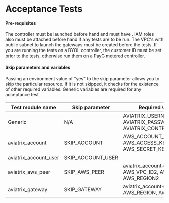 # Acceptance Tests

#### Pre-requisites

The controller must be launched before hand and must have . IAM roles also must be attached before hand if any tests are to be run. The VPC's with public subnet to launch the gateways must be created before the tests. If you are running the tests on a BYOL controller, the customer ID must be set prior to the tests, otherwise run them on a PayG metered controller.

#### Skip parameters and variables

Passing an environment value of "yes" to the skip parameter allows you to skip the particular resource. If it is not skipped, it checks for the existence of other required variables. Generic variables are required for any acceptance test

| Test module name      | Skip parameter    | Required variables                                           |
| --------------------- | ----------------- | ------------------------------------------------------------ |
| Generic               | N/A               | AVIATRIX_USERNAME, AVIATRIX_PASSWORD, AVIATRIX_CONTROLLER_IP |
| aviatrix_account      | SKIP_ACCOUNT      | AWS_ACCOUNT_NUMBER, AWS_ACCESS_KEY, AWS_SECRET_KEY           |
| aviatrix_account_user | SKIP_ACCOUNT_USER |                                                              |
| aviatrix_aws_peer     | SKIP_AWS_PEER     | aviatrix_account+AWS_VPC_ID, AWS_VPC_ID2, AWS_REGION, AWS_REGION2 |
| aviatrix_gateway      | SKIP_GATEWAY      | aviatrix_account+AWS_VPC_ID2, AWS_REGION, AWS_VPC_NET        |


